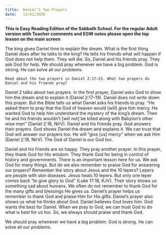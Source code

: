 ```yaml
---
title:  Daniel’S Two Prayers
date:   13/01/2020
---
```


**This is Easy Reading Edition of the Sabbath School. For the regular Adult version with Teacher comments and EGW notes please open the top lesson on the main screen** 

The king gives Daniel time to explain the dream. What is the first thing Daniel does after he talks to the king? He tells his friends what will happen if God does not help them. They will die. So, Daniel and his friends pray. They ask God for help. We should pray whenever we have a big problem. God is strong. He can solve all our problems.

`Read about the two prayers in Daniel 2:17–23. What two prayers do Daniel and his friends pray?`

Daniel 2 talks about two prayers. In the first prayer, Daniel asks God to show him the dream and to explain it (Daniel 2:17–19). Daniel does not write down this prayer. But the Bible tells us what Daniel asks his friends to pray. “He asked them to pray that the God of heaven would [will] give him mercy. He wanted God to help him understand the mystery of the king’s dream. Then he and his friends wouldn’t [will not] be killed along with Babylon’s other wise men” (Daniel 2:18, NIrV). Daniel and his friends pray. God answers their prayers. God shows Daniel the dream and explains it. We can trust that God will answer our prayers too. He will “give [us] mercy” when we ask Him (Daniel 2:18, NIrV). The God of Daniel is our God too.

Daniel and his friends are so happy. They pray another prayer. In this prayer, they thank God for His wisdom. They thank God for being in control of history and governments. There is an important lesson here for us. We ask God for many things. But do we also remember to praise God for answering our prayers? Remember the story about Jesus and the 10 lepers? Lepers are people with skin diseases. Jesus heals 10 lepers. But only one leper comes back “to give glory to God” (Luke 17:18, KJV). Their story shows us something sad about humans. We often do not remember to thank God for the many gifts and blessings He gives us. Daniel’s prayer helps us remember to thank God and praise Him for His gifts. Daniel’s prayer also shows us what he thinks about God. Daniel believes God loves him. God wants the best for Daniel. When we pray to God, we can trust God to do what is best for us too. So, we always should praise and thank God.

We should pray whenever we have a big problem. God is strong. He can solve all our problems.

